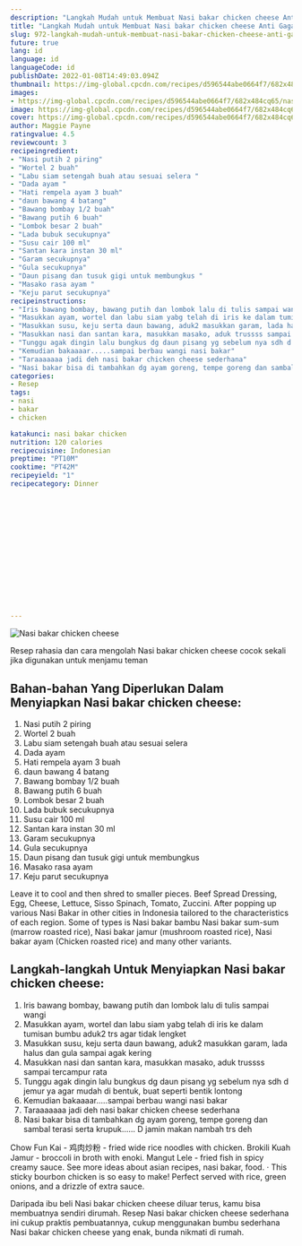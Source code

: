 ```yaml
---
description: "Langkah Mudah untuk Membuat Nasi bakar chicken cheese Anti Gagal"
title: "Langkah Mudah untuk Membuat Nasi bakar chicken cheese Anti Gagal"
slug: 972-langkah-mudah-untuk-membuat-nasi-bakar-chicken-cheese-anti-gagal
future: true
lang: id
language: id
languageCode: id
publishDate: 2022-01-08T14:49:03.094Z 
thumbnail: https://img-global.cpcdn.com/recipes/d596544abe0664f7/682x484cq65/nasi-bakar-chicken-cheese-foto-resep-utama.png
images:
- https://img-global.cpcdn.com/recipes/d596544abe0664f7/682x484cq65/nasi-bakar-chicken-cheese-foto-resep-utama.png
image: https://img-global.cpcdn.com/recipes/d596544abe0664f7/682x484cq65/nasi-bakar-chicken-cheese-foto-resep-utama.png
cover: https://img-global.cpcdn.com/recipes/d596544abe0664f7/682x484cq65/nasi-bakar-chicken-cheese-foto-resep-utama.png
author: Maggie Payne
ratingvalue: 4.5
reviewcount: 3
recipeingredient:
- "Nasi putih 2 piring"
- "Wortel 2 buah"
- "Labu siam setengah buah atau sesuai selera "
- "Dada ayam "
- "Hati rempela ayam 3 buah"
- "daun bawang 4 batang"
- "Bawang bombay 1/2 buah"
- "Bawang putih 6 buah"
- "Lombok besar 2 buah"
- "Lada bubuk secukupnya"
- "Susu cair 100 ml"
- "Santan kara instan 30 ml"
- "Garam secukupnya"
- "Gula secukupnya"
- "Daun pisang dan tusuk gigi untuk membungkus "
- "Masako rasa ayam "
- "Keju parut secukupnya"
recipeinstructions:
- "Iris bawang bombay, bawang putih dan lombok lalu di tulis sampai wangi"
- "Masukkan ayam, wortel dan labu siam yabg telah di iris ke dalam tumisan bumbu aduk2 trs agar tidak lengket"
- "Masukkan susu, keju serta daun bawang, aduk2 masukkan garam, lada halus dan gula sampai agak kering"
- "Masukkan nasi dan santan kara, masukkan masako, aduk trussss sampai tercampur rata"
- "Tunggu agak dingin lalu bungkus dg daun pisang yg sebelum nya sdh d jemur ya agar mudah di bentuk, buat seperti bentik lontong"
- "Kemudian bakaaaar.....sampai berbau wangi nasi bakar"
- "Taraaaaaaa jadi deh nasi bakar chicken cheese sederhana"
- "Nasi bakar bisa di tambahkan dg ayam goreng, tempe goreng dan sambal terasi serta krupuk...... D jamin makan nambah trs deh"
categories:
- Resep
tags:
- nasi
- bakar
- chicken

katakunci: nasi bakar chicken 
nutrition: 120 calories
recipecuisine: Indonesian
preptime: "PT10M"
cooktime: "PT42M"
recipeyield: "1"
recipecategory: Dinner


     
    
    
    
    
    
    
    
    
    
    
      
    
---
```



![Nasi bakar chicken cheese](https://img-global.cpcdn.com/recipes/d596544abe0664f7/682x484cq65/nasi-bakar-chicken-cheese-foto-resep-utama.png)

Resep rahasia dan cara mengolah  Nasi bakar chicken cheese cocok sekali jika digunakan untuk menjamu teman

<!--inarticleads1-->

## Bahan-bahan Yang Diperlukan Dalam Menyiapkan Nasi bakar chicken cheese:

1. Nasi putih 2 piring
1. Wortel 2 buah
1. Labu siam setengah buah atau sesuai selera 
1. Dada ayam 
1. Hati rempela ayam 3 buah
1. daun bawang 4 batang
1. Bawang bombay 1/2 buah
1. Bawang putih 6 buah
1. Lombok besar 2 buah
1. Lada bubuk secukupnya
1. Susu cair 100 ml
1. Santan kara instan 30 ml
1. Garam secukupnya
1. Gula secukupnya
1. Daun pisang dan tusuk gigi untuk membungkus 
1. Masako rasa ayam 
1. Keju parut secukupnya

Leave it to cool and then shred to smaller pieces. Beef Spread Dressing, Egg, Cheese, Lettuce, Sisso Spinach, Tomato, Zuccini. After popping up various Nasi Bakar in other cities in Indonesia tailored to the characteristics of each region. Some of types is Nasi bakar bambu Nasi bakar sum-sum (marrow roasted rice), Nasi bakar jamur (mushroom roasted rice), Nasi bakar ayam (Chicken roasted rice) and many other variants. 

<!--inarticleads2-->

## Langkah-langkah Untuk Menyiapkan Nasi bakar chicken cheese:

1. Iris bawang bombay, bawang putih dan lombok lalu di tulis sampai wangi
1. Masukkan ayam, wortel dan labu siam yabg telah di iris ke dalam tumisan bumbu aduk2 trs agar tidak lengket
1. Masukkan susu, keju serta daun bawang, aduk2 masukkan garam, lada halus dan gula sampai agak kering
1. Masukkan nasi dan santan kara, masukkan masako, aduk trussss sampai tercampur rata
1. Tunggu agak dingin lalu bungkus dg daun pisang yg sebelum nya sdh d jemur ya agar mudah di bentuk, buat seperti bentik lontong
1. Kemudian bakaaaar.....sampai berbau wangi nasi bakar
1. Taraaaaaaa jadi deh nasi bakar chicken cheese sederhana
1. Nasi bakar bisa di tambahkan dg ayam goreng, tempe goreng dan sambal terasi serta krupuk...... D jamin makan nambah trs deh


Chow Fun Kai - 鸡肉炒粉 - fried wide rice noodles with chicken. Brokili Kuah Jamur - broccoli in broth with enoki. Mangut Lele - fried fish in spicy creamy sauce. See more ideas about asian recipes, nasi bakar, food. · This sticky bourbon chicken is so easy to make! Perfect served with rice, green onions, and a drizzle of extra sauce. 

Daripada ibu beli  Nasi bakar chicken cheese  diluar terus, kamu  bisa membuatnya sendiri dirumah. Resep  Nasi bakar chicken cheese  sederhana ini cukup praktis pembuatannya, cukup menggunakan bumbu sederhana  Nasi bakar chicken cheese  yang enak, bunda nikmati di rumah.

